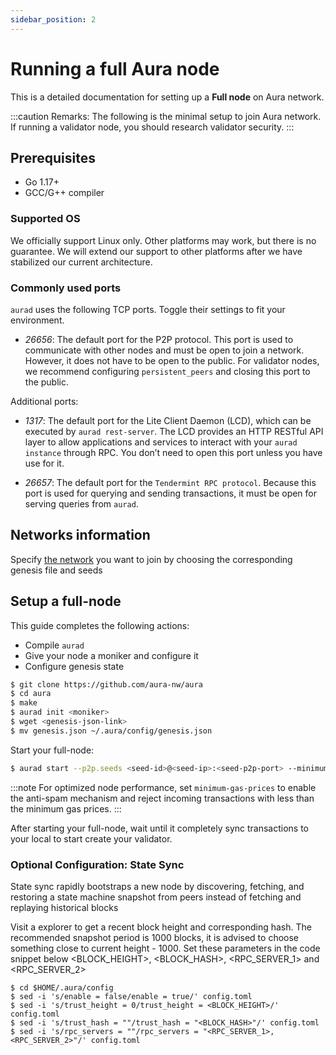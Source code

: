 ```yaml
---
sidebar_position: 2
---
```


# Running a full Aura node

This is a detailed documentation for setting up a **Full node** on Aura network.

:::caution Remarks:
The following is the minimal setup to join Aura network.
If running a validator node, you should research validator security.
:::

## Prerequisites

- Go 1.17+
- GCC/G++ compiler

### Supported OS

We officially support Linux only. Other platforms may work, but there is no guarantee. We will extend our support to other platforms after we have stabilized our current architecture.

### Commonly used ports

`aurad` uses the following TCP ports. Toggle their settings to fit your environment.

- *26656*: The default port for the P2P protocol. This port is used to communicate with other nodes and must be open to join a network. However, it does not have to be open to the public. For validator nodes, we recommend configuring `persistent_peers` and closing this port to the public.

Additional ports:

- *1317*: The default port for the Lite Client Daemon (LCD), which can be executed by `aurad rest-server`. The LCD provides an HTTP RESTful API layer to allow applications and services to interact with your `aurad instance` through RPC. You don’t need to open this port unless you have use for it.

- *26657*: The default port for the `Tendermint RPC protocol`. Because this port is used for querying and sending transactions, it must be open for serving queries from `aurad`.

## Networks information

Specify [the network](networks-info.md) you want to join by choosing the corresponding genesis file and seeds 

## Setup a full-node

This guide completes the following actions:
- Compile `aurad`
- Give your node a moniker and configure it
- Configure genesis state 

```bash
$ git clone https://github.com/aura-nw/aura
$ cd aura
$ make
$ aurad init <moniker> 
$ wget <genesis-json-link>
$ mv genesis.json ~/.aura/config/genesis.json
```

Start your full-node:
```bash
$ aurad start --p2p.seeds <seed-id>@<seed-ip>:<seed-p2p-port> --minimum-gas-prices <gas-price>
```
:::note For optimized node performance, set `minimum-gas-prices` to enable the anti-spam mechanism and reject incoming transactions with less than the minimum gas prices.
:::

After starting your full-node, wait until it completely sync transactions to your local to start create your validator.

###  Optional Configuration: State Sync
State sync rapidly bootstraps a new node by discovering, fetching, and restoring a state machine snapshot from peers instead of fetching and replaying historical blocks

Visit a explorer to get a recent block height and corresponding hash. The recommended snapshot period is 1000 blocks, it is advised to choose something close to current height - 1000. Set these parameters in the code snippet below <BLOCK_HEIGHT>, <BLOCK_HASH>, <RPC_SERVER_1> and <RPC_SERVER_2>

```
$ cd $HOME/.aura/config
$ sed -i 's/enable = false/enable = true/' config.toml
$ sed -i 's/trust_height = 0/trust_height = <BLOCK_HEIGHT>/' config.toml
$ sed -i 's/trust_hash = ""/trust_hash = "<BLOCK_HASH>"/' config.toml
$ sed -i 's/rpc_servers = ""/rpc_servers = "<RPC_SERVER_1>,<RPC_SERVER_2>"/' config.toml
```
